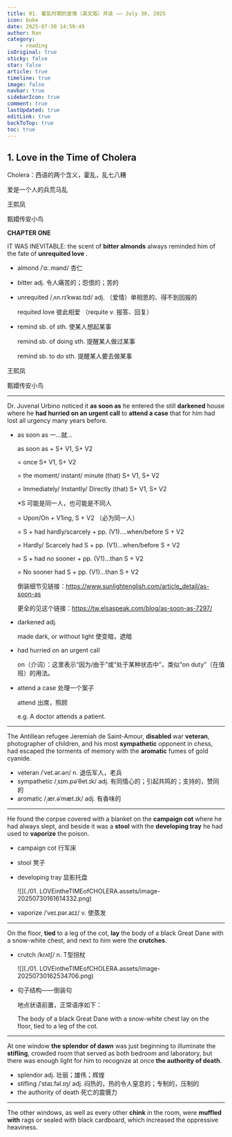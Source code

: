 ```yaml
---
title: 01. 霍乱时期的爱情（英文版）共读 —— July 30, 2025
icon: boke
date: 2025-07-30 14:59:49
author: Ran
category:
    - reading
isOriginal: true
sticky: false
star: false
article: true
timeline: true
image: false
navbar: true
sidebarIcon: true
comment: true
lastUpdated: true
editLink: true
backToTop: true
toc: true
---
```


## 1. Love in the Time of Cholera 

Cholera：西语的两个含义，霍乱，乱七八糟

爱是一个人的兵荒马乱



王熙凤

甄嬛传安小鸟

**CHAPTER ONE** 

 IT WAS INEVITABLE: the scent of **bitter almonds**  always reminded him of  the fate of **unrequited love** . 

- almond  /ˈɑː.mənd/ 杏仁

- bitter adj. 令人痛苦的；怨恨的；苦的

- unrequited   /ˌʌn.rɪˈkwaɪ.tɪd/ adj. （爱情）单相思的、得不到回报的

    requited love 彼此相爱 （requite v. 报答、回复）

- remind sb. of sth. 使某人想起某事

    remind sb. of doing sth. 提醒某人做过某事

    remind sb. to do sth. 提醒某人要去做某事



王熙凤

甄嬛传安小鸟

---

 Dr. Juvenal Urbino noticed it **as soon as** he entered the still **darkened** house where he **had hurried on an urgent call** to **attend a case** that for him had lost all urgency many years before. 

- as soon as 一…就…

    as soon as  + S+ V1, S+ V2

    = once S+ V1, S+ V2

    = the moment/ instant/ minute (that) S+ V1, S+ V2

    = Immediately/ Instantly/ Directly (that) S+ V1, S+ V2

    *S 可能是同一人，也可能是不同人 

     = Upon/On + V1ing, S + V2     （必为同一人）

    = S + had hardly/scarcely + pp. (V1)….when/before S + V2

    = Hardly/ Scarcely had S + pp. (V1)...when/before S + V2 

    = S + had no sooner + pp. (V1)...than S + V2

    = No sooner had S + pp. (V1)...than S + V2 

    倒装细节见链接：https://www.sunlightenglish.com/article_detail/as-soon-as

    更全的见这个链接：https://tw.elsaspeak.com/blog/as-soon-as-7297/

- darkened adj. 

    made dark, or without light 使变暗，遮暗

- had hurried on an urgent call

    on（介词）：这里表示“因为/由于”或“处于某种状态中”，类似“on duty”（在值班）的用法。

- attend a case 处理一个案子

    attend 出席，照顾

    e.g. A doctor attends a patient.

---

 The Antillean refugee Jeremiah de Saint-Amour, **disabled** war **veteran**,  photographer of children, and his most **sympathetic** opponent in chess, had escaped the torments of memory with the **aromatic** fumes of gold cyanide.

- veteran /ˈvet.ər.ən/ n. 退伍军人，老兵
- sympathetic /ˌsɪm.pəˈθet.ɪk/ adj. 有同情心的；引起共鸣的；支持的，赞同的
- aromatic /ˌær.əˈmæt.ɪk/ adj. 有香味的

---

 He found the corpse covered with a blanket on the **campaign cot** where he had always slept, and beside it was a **stool** with the **developing tray** he had used to **vaporize** the poison. 

- campaign cot 行军床

- stool 凳子

- developing tray 显影托盘

    ![](./01. LOVEintheTIMEofCHOLERA.assets/image-20250730161614332.png)

- vaporize  /ˈveɪ.pər.aɪz/ v. 使蒸发

---

On the floor, **tied** to a leg of the cot, **lay** the body of a black Great Dane with a snow-white chest, and next to him were  the **crutches**. 

- crutch /krʌtʃ/ n. T型拐杖

    ![](./01. LOVEintheTIMEofCHOLERA.assets/image-20250730162534706.png)



- 句子结构——倒装句

    地点状语前置，正常语序如下：

    The body of a black Great Dane with a snow-white chest lay on the floor, tied to a leg of the cot.

---

At one window **the splendor of dawn** was just beginning to illuminate the **stifling**, crowded room that served as both bedroom and laboratory, but there was enough light for him to recognize at once **the authority of death**.

- splendor adj. 壮丽；雄伟；辉煌
- stifling /ˈstaɪ.fəl.ɪŋ/ adj. 闷热的，热的令人窒息的；专制的，压制的
- the authority of death 死亡的震慑力

---

The other windows, as well as every other **chink** in the room, were **muffled with** rags or sealed with black cardboard, which  increased the oppressive heaviness.















